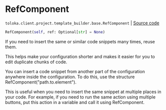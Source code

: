 # RefComponent
`toloka.client.project.template_builder.base.RefComponent` | [Source code](https://github.com/Toloka/toloka-kit/blob/v0.1.26/src/client/project/template_builder/base.py#L191)

```python
RefComponent(self, ref: Optional[str] = None)
```

If you need to insert the same or similar code snippets many times, reuse them.


This helps make your configuration shorter and makes it easier for you to edit duplicate chunks of code.

You can insert a code snippet from another part of the configuration anywhere inside the configuration. To do this,
use the structure RefComponent("path.to.element").

This is useful when you need to insert the same snippet at multiple places in your code. For example, if you need
to run the same action using multiple buttons, put this action in a variable and call it using RefComponent.

